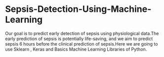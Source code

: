 # Sepsis-Detection-Using-Machine-Learning


Our goal is to predict early detection of sepsis using physiological data.The early prediction of sepsis is potentially life-saving, and we aim to predict sepsis 6 hours before the clinical prediction of sepsis.Here we are going to use Sklearn , Keras and Basics Machine Learning Libraries of Python.
